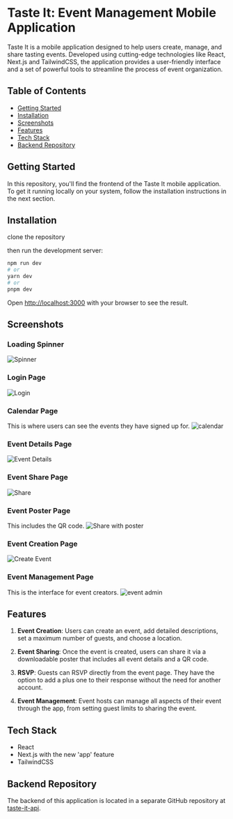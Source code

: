 # Taste It: Event Management Mobile Application 

Taste It is a mobile application designed to help users create, manage, and share tasting events. Developed using cutting-edge technologies like React, Next.js and TailwindCSS, the application provides a user-friendly interface and a set of powerful tools to streamline the process of event organization.

## Table of Contents
- [Getting Started](#getting-started)
- [Installation](#installation)
- [Screenshots](#screenshots)
- [Features](#features)
- [Tech Stack](#tech-stack)
- [Backend Repository](#backend-repository)

## Getting Started

In this repository, you'll find the frontend of the Taste It mobile application. To get it running locally on your system, follow the installation instructions in the next section.

## Installation

clone the repository

then run the development server:

```bash
npm run dev
# or
yarn dev
# or
pnpm dev
```

Open [http://localhost:3000](http://localhost:3000) with your browser to see the result.

## Screenshots

### Loading Spinner
![Spinner](https://github.com/michaelito80us/taste-it/assets/67226592/0a9efbed-28dc-412c-b6a8-a5058a36d636)

### Login Page
![Login](https://github.com/michaelito80us/taste-it/assets/67226592/924c9717-fe66-4463-b42a-b943f29c62b2)

### Calendar Page
This is where users can see the events they have signed up for.
![calendar](https://github.com/michaelito80us/taste-it/assets/67226592/634db40e-8384-4879-9e55-c7769aab7620)

### Event Details Page
![Event Details](https://github.com/michaelito80us/taste-it/assets/67226592/8482f770-b0f2-4f20-84f0-cad851e84bc4)

### Event Share Page
![Share](https://github.com/michaelito80us/taste-it/assets/67226592/765f5070-1fb4-4988-89b1-fd286c3f4847)

### Event Poster Page
This includes the QR code.
![Share with poster](https://github.com/michaelito80us/taste-it/assets/67226592/2b1a9efa-4051-4fd7-afd9-8a9a61a6f362)

### Event Creation Page
![Create Event](https://github.com/michaelito80us/taste-it/assets/67226592/f8b5be32-c14b-4164-ab15-5f8c2ae7f98c)

### Event Management Page
This is the interface for event creators.
![event admin](https://github.com/michaelito80us/taste-it/assets/67226592/8a49eb8e-b86c-4159-8cfe-c0e0639dfa2e)

## Features

1. **Event Creation**: Users can create an event, add detailed descriptions, set a maximum number of guests, and choose a location.

2. **Event Sharing**: Once the event is created, users can share it via a downloadable poster that includes all event details and a QR code.

3. **RSVP**: Guests can RSVP directly from the event page. They have the option to add a plus one to their response without the need for another account.

4. **Event Management**: Event hosts can manage all aspects of their event through the app, from setting guest limits to sharing the event.

## Tech Stack
- React
- Next.js with the new 'app' feature
- TailwindCSS

## Backend Repository

The backend of this application is located in a separate GitHub repository at [taste-it-api](https://github.com/michaelito80us/taste-it-api).
